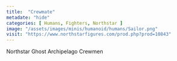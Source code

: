 ```yaml
---
title:  "Crewmate"
metadate: "hide"
categories: [ Humans, Fighters, Northstar ]
image: "/assets/images/minis/humanoid/humans/Sailor.png"
visit: "https://www.northstarfigures.com/prod.php?prod=10843"
---
```

Northstar Ghost Archipelago Crewmen